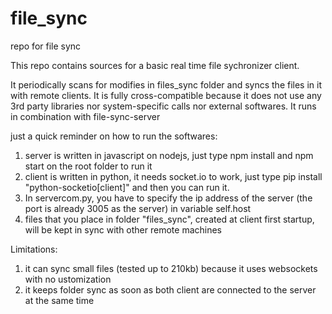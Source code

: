 # file_sync
repo for file sync

This repo contains sources for a basic real time file sychronizer client.

It periodically scans for modifies in files_sync folder and syncs the files in it with remote clients.
It is fully cross-compatible because it does not use any 3rd party libraries nor system-specific calls nor external softwares.
It runs in combination with file-sync-server

just a quick reminder on how to run the softwares:

1) server is written in javascript on nodejs, just type npm install and npm start on the root folder to run it
2) client is written in python, it needs socket.io to work, just type pip install "python-socketio[client]" and then you can run it.
3) In servercom.py, you have to specify the ip address of the server (the port is already 3005 as the server) in variable self.host
4) files that you place in folder "files_sync", created at client first startup, will be kept in sync with other remote machines

Limitations:

1) it can sync small files (tested up to 210kb) because it uses websockets with no ustomization
2) it keeps folder sync as soon as both client are connected to the server at the same time

